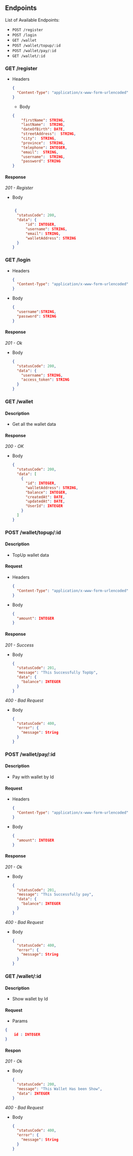 ## Endpoints

List of Available Endpoints:

- `POST /register`
- `POST /login`
- `GET /wallet`
- `POST /wallet/topup/:id`
- `POST /wallet/pay/:id`
- `GET /wallet/:id`

### GET /register

- Headers
  ```json
  {
    "Content-Type": "application/x-www-form-urlencoded"
  }
  ```
  - Body
  ```json
  {
      "firstName": STRING,
      "lastName":  STRING,
      "dateOfBirth": DATE,
      "streetAddress":  STRING,
      "city":  STRING,
      "province":  STRING,
      "telephone": INTEGER,
      "email":  STRING,
      "username":  STRING,
      "password": STRING
  }
  ```

#### Response

_201 - Register_

- Body

  ```json

   {
    "statusCode": 200,
    "data": {
        "id": INTEGER,
        "username": STRING,
        "email": STRING,
        "walletAddress": STRING
    }
  }
  ```

### GET /login

- Headers
  ```json
  {
    "Content-Type": "application/x-www-form-urlencoded"
  }
  ```
- Body
  ```json
  {
    "username":STRING,
    "password": STRING
  }
  ```

#### Response

_201 - Ok_

- Body

  ```json
  {
    "statusCode": 200,
    "data": {
      "username": STRING,
      "access_token": STRING
    }
  }
  ```

### GET /wallet

#### Description

- Get all the wallet data

#### Response

_200 - OK_

- Body
  ```json
  {
    "statusCode": 200,
    "data": [
      {
        "id": INTEGER,
        "walletAddress": STRING,
        "balance": INTEGER,
        "createdAt": DATE,
        "updatedAt": DATE,
        "UserId": INTEGER
      }
    ]
  }
  ```

### POST /wallet/topup/:id

#### Description

- TopUp wallet data

#### Request

- Headers
  ```json
  {
    "Content-Type": "application/x-www-form-urlencoded"
  }
  ```
- Body
  ```json
  {
    "amount": INTEGER
  }
  ```

#### Response

_201 - Success_

- Body
  ```json
  {
    "statusCode": 201,
    "message": "This Successfully TopUp",
    "data": {
      "balance": INTEGER
    }
  }
  ```

_400 - Bad Request_

- Body
  ```json
  {
    "statusCode": 400,
    "error": {
      "message": String
    }
  }
  ```

### POST /wallet/pay/:id

#### Description

- Pay with wallet by Id

#### Request

- Headers
  ```json
  {
    "Content-Type": "application/x-www-form-urlencoded"
  }
  ```
- Body
  ```json
  {
    "amount": INTEGER
  }
  ```

#### Response

_201 - Ok_

- Body
  ```json
  {
    "statusCode": 201,
    "message": "This Successfully pay",
    "data": {
      "balance": INTEGER
    }
  }
  ```

_400 - Bad Request_

- Body
  ```json
  {
    "statusCode": 400,
    "error": {
      "message": String
    }
  }
  ```

### GET /wallet/:id

#### Description

- Show wallet by Id

#### Request

- Params

```json
{
    id : INTEGER
}
```

#### Respon

_201 - Ok_

- Body
  ```json
  {
    "statusCode": 200,
    "message": "This Wallet Has been Show",
    "data": INTEGER
  }
  ```

_400 - Bad Request_

- Body
  ```json
  {
    "statusCode": 400,
    "error": {
      "message": String
    }
  }
  ```

